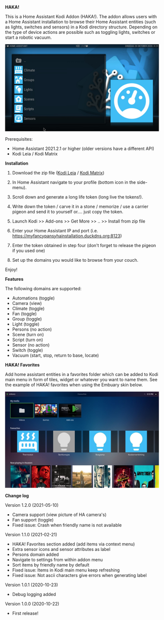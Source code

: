 **HAKA!**

This is a Home Assistant Kodi Addon (HAKA!). The addon allows users with a Home Assistant installation to browse their Home Assistant entities (such as lights, switches and sensors) in a Kodi directory structure. Depending on the type of device actions are possible such as toggling lights, switches or start a robotic vacuum.

![HAKA! Main menu](https://raw.githubusercontent.com/LaTrappe/HAKA/main/screenshots/screenshot-01.jpg)

Prerequisites:
- Home Assistant 2021.2.1 or higher (older versions have a different API)
- Kodi Leia / Kodi Matrix


**Installation**

1. Download the zip file ([Kodi Leia](https://github.com/LaTrappe/HAKA/raw/main/script.program.homeassistant_1.1.0_leia.zip) / [Kodi Matrix](https://github.com/LaTrappe/HAKA/raw/main/script.program.homeassistant_1.1.0_matrix.zip))
2. In Home Assistant navigate to your profile (bottom icon in the side-menu).

3. Scroll down and generate a long life token (long live the tokens!).

4. Write down the token / carve it in a stone / memorize / use a carrier pigeon and send it to yourself or.... just copy the token.

5. Launch Kodi >> Add-ons >> Get More >> .. >> Install from zip file

6. Enter your Home Assistant IP and port (i.e. https://myfancypansyhainstallation.duckdns.org:8123)

7. Enter the token obtained in step four (don't forget to release the pigeon if you used one)

8. Set up the domains you would like to browse from your couch. 

Enjoy!

**Features**

The following domains are supported:
- Automations (toggle)
- Camera (view)
- Climate (toggle)
- Fan (toggle)
- Group (toggle) 
- Light (toggle)
- Persons (no action)
- Scene (turn on)
- Script (turn on)
- Sensor (no action)
- Switch (toggle)
- Vacuum (start, stop, return to base, locate)

**HAKA! Favorites**

Add home assistant entities in a favorites folder which can be added to Kodi main menu in form of tiles, widget or whatever you want to name them. See the example of HAKA! favorites when using the Embuary skin below.

![HAKA! Favourites in Embuary](https://raw.githubusercontent.com/LaTrappe/HAKA/main/screenshots/screenshot-04.jpg)

**Change log**

Version 1.2.0 (2021-05-10)
- Camera support (view picture of HA camera's)
- Fan support (toggle)
- Fixed issue: Crash when friendly name is not available

Version 1.1.0 (2021-02-21)
- HAKA! Favorites section added (add items via context menu)
- Extra sensor icons and sensor attributes as label
- Persons domain added
- Navigate to settings from within addon menu
- Sort items by friendly name by default
- Fixed issue: Items in Kodi main menu keep refreshing
- Fixed issue: Not ascii characters give errors when generating label

Version 1.0.1 (2020-10-23)
- Debug logging added

Version 1.0.0 (2020-10-22)
- First release!
